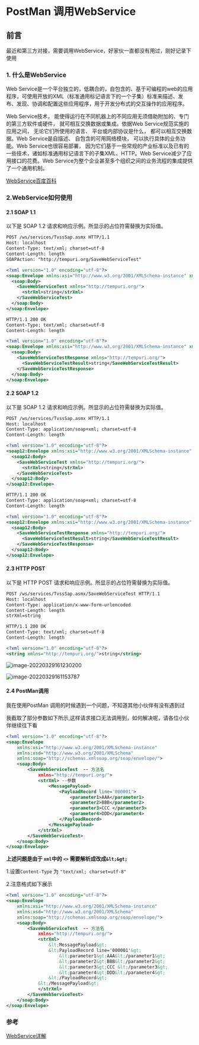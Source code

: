 # PostMan 调用WebService



## 前言

最近和第三方对接，需要调用WebService，好家伙一直都没有用过，刚好记录下使用



### 1. 什么是WebService

Web Service是一个平台独立的，低耦合的，自包含的、基于可编程的web的应用程序，可使用开放的XML（标准通用标记语言下的一个子集）标准来描述、发布、发现、协调和配置这些应用程序，用于开发分布式的交互操作的应用程序。

Web Service技术， 能使得运行在不同机器上的不同应用无须借助附加的、专门的第三方软件或硬件， 就可相互交换数据或集成。依据Web Service规范实施的应用之间， 无论它们所使用的语言、 平台或内部协议是什么， 都可以相互交换数据。Web Service是自描述、 自包含的可用网络模块， 可以执行具体的业务功能。Web Service也很容易部署， 因为它们基于一些常规的产业标准以及已有的一些技术，诸如标准通用标记语言下的子集XML、HTTP。Web Service减少了应用接口的花费。Web Service为整个企业甚至多个组织之间的业务流程的集成提供了一个通用机制。

[WebService百度百科](https://baike.baidu.com/item/Web%20Service/1215039?fromtitle=webservice&fromid=2342584&fr=aladdin)



### 2.WebService如何使用

#### 2.1 SOAP 1.1

以下是 SOAP 1.2 请求和响应示例。所显示的占位符需替换为实际值。

```xml
POST /ws/services/TvssSap.asmx HTTP/1.1
Host: localhost
Content-Type: text/xml; charset=utf-8
Content-Length: length
SOAPAction: "http://tempuri.org/SaveWebServiceTest"

<?xml version="1.0" encoding="utf-8"?>
<soap:Envelope xmlns:xsi="http://www.w3.org/2001/XMLSchema-instance" xmlns:xsd="http://www.w3.org/2001/XMLSchema" xmlns:soap="http://schemas.xmlsoap.org/soap/envelope/">
  <soap:Body>
    <SaveWebServiceTest xmlns="http://tempuri.org/">
      <strXml>string</strXml>
    </SaveWebServiceTest>
  </soap:Body>
</soap:Envelope>
```



```xml
HTTP/1.1 200 OK
Content-Type: text/xml; charset=utf-8
Content-Length: length

<?xml version="1.0" encoding="utf-8"?>
<soap:Envelope xmlns:xsi="http://www.w3.org/2001/XMLSchema-instance" xmlns:xsd="http://www.w3.org/2001/XMLSchema" xmlns:soap="http://schemas.xmlsoap.org/soap/envelope/">
  <soap:Body>
    <SaveWebServiceTestResponse xmlns="http://tempuri.org/">
      <SaveWebServiceTestResult>string</SaveWebServiceTestResult>
    </SaveWebServiceTestResponse>
  </soap:Body>
</soap:Envelope>
```

#### 2.2 SOAP 1.2

以下是 SOAP 1.2 请求和响应示例。所显示的占位符需替换为实际值。

```xml
POST /ws/services/TvssSap.asmx HTTP/1.1
Host: localhost
Content-Type: application/soap+xml; charset=utf-8
Content-Length: length

<?xml version="1.0" encoding="utf-8"?>
<soap12:Envelope xmlns:xsi="http://www.w3.org/2001/XMLSchema-instance" xmlns:xsd="http://www.w3.org/2001/XMLSchema" xmlns:soap12="http://www.w3.org/2003/05/soap-envelope">
  <soap12:Body>
    <SaveWebServiceTest xmlns="http://tempuri.org/">
      <strXml>string</strXml>
    </SaveWebServiceTest>
  </soap12:Body>
</soap12:Envelope>
```

```xml
HTTP/1.1 200 OK
Content-Type: application/soap+xml; charset=utf-8
Content-Length: length

<?xml version="1.0" encoding="utf-8"?>
<soap12:Envelope xmlns:xsi="http://www.w3.org/2001/XMLSchema-instance" xmlns:xsd="http://www.w3.org/2001/XMLSchema" xmlns:soap12="http://www.w3.org/2003/05/soap-envelope">
  <soap12:Body>
    <SaveWebServiceTestResponse xmlns="http://tempuri.org/">
      <SaveWebServiceTestResult>string</SaveWebServiceTestResult>
    </SaveWebServiceTestResponse>
  </soap12:Body>
</soap12:Envelope>
```



#### 2.3 HTTP POST

以下是 HTTP POST 请求和响应示例。所显示的占位符需替换为实际值。

```xml
POST /ws/services/TvssSap.asmx/SaveWebServiceTest HTTP/1.1
Host: localhost
Content-Type: application/x-www-form-urlencoded
Content-Length: length
strXml=string
```



```xml
HTTP/1.1 200 OK
Content-Type: text/xml; charset=utf-8
Content-Length: length

<?xml version="1.0" encoding="utf-8"?>
<string xmlns="http://tempuri.org/">string</string>
```



![image-20220329161230200](https://whcoding.oss-cn-hangzhou.aliyuncs.com/img/20220329161230.png)

![image-20220329161153787](https://whcoding.oss-cn-hangzhou.aliyuncs.com/img/20220329161154.png)



#### 2.4 PostMan调用

我在使用PostMan 调用的时候遇到一个问题，不知道其他小伙伴有没有遇到过

我截取了部分参数如下所示,这样请求接口无法调用到，如何解决呢，请各位小伙伴继续往下看

```xml
<?xml version="1.0" encoding="utf-8"?>
<soap:Envelope
    xmlns:xsi="http://www.w3.org/2001/XMLSchema-instance"
    xmlns:xsd="http://www.w3.org/2001/XMLSchema"
    xmlns:soap="http://schemas.xmlsoap.org/soap/envelope/">
    <soap:Body>
        <SaveWebServiceTest  -- 方法名
            xmlns="http://tempuri.org/">
            <strXml> --参数
                <MessagePayload>
                    <PayloadRecord line='000001'>
                        <parameter1>AAA</parameter1>
                        <parameter2>BBB</parameter2>
                        <parameter3>CCC </parameter3>
                        <parameter4>DDD</parameter4>
                    </PayloadRecord>
                </MessagePayload>
            </strXml>
        </SaveWebServiceTest>
    </soap:Body>
</soap:Envelope>
```



**上述问题是由于 `xml`中的 `<>` 需要解析成改成`&lt;&gt;`**

1.设置`Content-Type` 为 `"text/xml; charset=utf-8"`

2.注意格式如下展示

```xml
<?xml version="1.0" encoding="utf-8"?>
<soap:Envelope
    xmlns:xsi="http://www.w3.org/2001/XMLSchema-instance"
    xmlns:xsd="http://www.w3.org/2001/XMLSchema"
    xmlns:soap="http://schemas.xmlsoap.org/soap/envelope/">
    <soap:Body>
        <SaveWebServiceTest  -- 方法名
            xmlns="http://tempuri.org/">
            <strXml>
                &lt;MessagePayload&gt;
                &lt;PayloadRecord line='000001'&gt;
                    &lt;parameter1&gt;AAA&lt;/parameter1&gt;
                    &lt;parameter2&gt;BBB&lt;/parameter2&gt;
                    &lt;parameter3&gt;CCC &lt;/parameter3&gt;
                    &lt;parameter4&gt;DDD&lt;/parameter4&gt;
                &lt;/PayloadRecord&gt;
            &lt;/MessagePayload&gt;
			</strXml>
        </SaveWebServiceTest>
    </soap:Body>
</soap:Envelope>
```



### 参考

[WebService详解](https://www.cnblogs.com/xingkongcanghai/p/15029460.html)